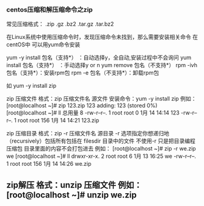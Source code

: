 ### centos压缩和解压缩命令之zip

常见压缩格式： 
.zip 
.gz 
.bz2 
.tar.gz 
.tar.bz2

在Linux系统中使用压缩命令时，发现压缩命令未找到，那么需要安装相关命令 
在centOS中 可以用yum命令安装

yum -y install 包名（支持*） ：自动选择y，全自动,安装过程中不会询问 
yum install 包名（支持*） ：手动选择y or n 
yum remove 包名（不支持*） 
rpm -ivh 包名（支持*）：安装rpm包 
rpm -e 包名（不支持*）：卸载rpm包

如 yum -y install zip

zip 压缩文件 
格式：zip 压缩文件名 源文件 
安装命令：yum -y install zip 
例如： 
[root@localhost ~]# zip 123.zip 123 
adding: 123 (stored 0%) 
[root@localhost ~]# ll 
总用量 8 
-rw-r–r–. 1 root root 0 1月 14 14:14 123 
-rw-r–r–. 1 root root 156 1月 14 14:21 123.zip

zip 压缩目录 
格式：zip -r 压缩文件名 源目录 
-r 选项指定你想递归地（recursively）包括所有包括在 filesdir 目录中的文件 
不使用-r 只是把目录编程压缩包 目录里面的内容不会打包进去 
例如： 
[root@localhost ~]# zip -r we.zip we 
[root@localhost ~]# ll 
drwxr-xr-x. 2 root root 6 1月 13 16:25 we 
-rw-r–r–. 1 root root 156 1月 14 14:26 we.zip

zip解压 
格式：unzip 压缩文件 
例如： 
[root@localhost ~]# unzip we.zip
--------------------- 
 
